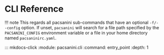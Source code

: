 # CLI Reference

!!! note
    This regards all pacsanini sub-commands that have an optional `-f/--config` option.
    If unset, `pacsanini` will search for a file path specified by the `PACSANINI_CONFIG`
    environment variable or a file in your home directory named `pacsaninirc.yaml`.

::: mkdocs-click
    :module: pacsanini.cli
    :command: entry_point
    :depth: 1
